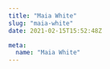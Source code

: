 ```yaml
---
title: "Maia White"
slug: "maia-white"
date: 2021-02-15T15:52:48Z

meta:
  name: "Maia White"
---
```


